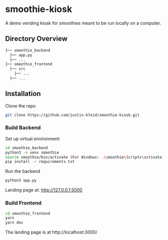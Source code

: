 # smoothie-kiosk

A demo vending kiosk for smoothies meant to be run locally on a computer.

## Directory Overview

```bash
├── smoothie_backend
  ├── app.py
  ├── ...
├── smoothie_frontend
  ├── src
    ├── ...
  ├── ...
```

## Installation

Clone the repo

```bash
git clone https://github.com/justin-kleid/smoothie-kiosk.git
```

### Build Backend

Set up virtual environment

```bash
cd smoothie_backend
python3 -m venv smoothie
source smoothie/bin/activate (For Windows: .\smoothie\Scripts\activate)
pip install -r requirements.txt
```

Run the backend

```bash
python3 app.py
```

Landing page at: http://127.0.0.1:5000

### Build Frontend

```bash
cd smoothie_frontend
yarn
yarn dev
```

The landing page is at http://localhost:3000/
